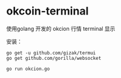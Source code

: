 # okcoin-terminal

使用golang 开发的 okcion 行情 terminal 显示

安装：

```
go get -u github.com/gizak/termui
go get github.com/gorilla/websocket
```

```
go run okcion.go
```